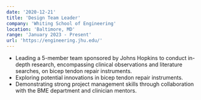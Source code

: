 ```yaml
---
date: '2020-12-21'
title: 'Design Team Leader'
company: 'Whiting School of Engineering'
location: 'Baltimore, MD'
range: 'January 2023 - Present'
url: 'https://engineering.jhu.edu/'
---
```


- Leading a 5-member team sponsored by Johns Hopkins to conduct in-depth research, encompassing clinical observations and literature searches, on bicep tendon repair instruments.
- Exploring potential innovations in bicep tendon repair instruments.
- Demonstrating strong project management skills through collaboration with the BME department and clinician mentors.
